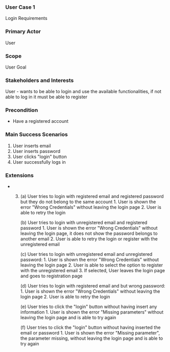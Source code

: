 ### User Case 1

Login Requirements

### Primary Actor

User

### Scope 

User Goal

### Stakeholders and Interests

User - wants to be able to login and use the available functionalities, if not able to log in it must be able to register

### Precondition

* Have a registered account
  
### Main Success Scenarios

1. User inserts email
2. User inserts password
3. User clicks "login" button
4. User successfully logs in

### Extensions 

* 3.	(a) User tries to login with registered email and registered password but they do not belong to the same account
			1. User is shown the error "Wrong Credentials" without leaving the login page
			2. User is able to retry the login
     	
		 (b) User tries to login with unregistered email and registered password
			1. User is shown the error "Wrong Credentials" without leaving the login page, it does not show the password belongs to another email
			2. User is able to retry the login or register with the unregistered email
                                              
		(c) User tries to login with unregistered email and unregistered password:
			1. User is shown the error "Wrong Credentials" without leaving the login page
			2. User is able to select the option to register with the unregistered email
			3. If selected, User leaves the login page and goes to registration page

		(d) User tries to login with registered email and but wrong password:
			1. User is shown the error "Wrong Credentials" without leaving the login page
			2. User is able to retry the login

		(e) User tries to click the "login" button without having insert any information
			1. User is shown the error "Missing parameters" without leaving the login page and is able to try again
		
		(f) User tries to click the "login" button without having inserted the email or password
			1. User is shown the error "Missing parameter", the parameter missing, without leaving the login page and is able to try again                                                                                                                                                                                                                                                                                              
